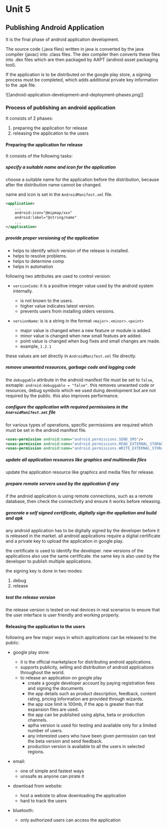 # Unit 5

## Publishing Android Application

It is the final phase of android application development.

The source code (.java files) written in java is converted by the java compiler (javac) into .class files. The dex compiler then converts these files into .dex files which are then packaged by AAPT (android asset packaging tool).

If the application is to be distributed on the google play store, a signing process must be completed, which adds additional private key information to the .apk file.

![[android-application-development-and-deployment-phases.png]]

### Process of publishing an android application

It consists of 2 phases:

1. preparing the application for release
2. releasing the application to the users

#### Preparing the application for release

It consists of the following tasks:

##### specify a suitable name and icon for the application

choose a suitable name for the application before the distribution, because after the distribution name cannot be changed.

name and icon is set in the `AndroidManifest.xml` file.

```xml
<application>
	...
	android:icon="@mipmap/xxx"
	android:label="@string/name"
	...
</application>
```

##### provide proper versioning of the application

- helps to identify which version of the release is installed.
- helps to resolve problems.
- helps to determine comp
- helps in automation

following two attributes are used to control version:

- `versionCode`: it is a positive integer value used by the android system internally.
	- is not known to the users.
	- higher value indicates latest version.
	- prevents users from installing olders versions.

- `versionName`: is is a string in the format `<major>.<minor>.<point>`
	- major value is changed when a new feature or module is added.
	- minor value is changed when new small featues are added.
	- point value is changed when bug fixes and small changes are made.
	- example, `1.2.1`

these values are set directly in `AndroidManifest.xml` file directly.

##### remove unwanted resources, garbage code and logging code

the `debuggable` attribute in the android manifest file must be set to `false`, exmaple: `android:debuggable = "false"`. this removes unwanted code or resources, debug symbols which we used duing development but are not required by the public. this also improves performance.

##### configure the application with required permissions in the `AndroidManifest.xml` file

for various types of operations, specific permissions are required which must be set in the android manifest file.

```xml
<uses-permission android:name="android.permissions.SEND_SMS"/>
<uses-permission android:name="android.permissions.READ_EXTERNAL_STORAGE"/>
<uses-permission android:name="android.permissions.WRITE_EXTERNAL_STORAGE"/>
```

##### update all application resources like graphics and multimedia files

update the application resource like graphics and media files for release.

##### prepare remote servers used by the application if any

if the android application is using remote connections, such as a remote database, then check the connectivity and ensure it works before releasing.

##### generate a self signed certificate, digitally sign the appliation and build and apk

any android application has to be digitally signed by the developer before it is released in the market. all android applications require a digital certificate and a private key to upload the application in google play.

the certificate is used to identify the developer. new versions of the applications also use the same certificate. the same key is also used by the developer to publish multiple applications.

the signing key is done in two modes:

1. debug
2. release

##### test the release version

the release version is tested on real devices in real scenarios to ensure that the user interface is user friendly and working properly.

#### Releasing the application to the users

following are few major ways in which applications can be released to the public:

- google play store:
	- it is the official marketplace for distributing android applications.
	- supports publicity, selling and distribution of android applications throughout the world.
	- to release an application on google play
		- create a google developer account by paying registration fees and signing the documents
		- the app details such as product description, feedback, content rating, pricing information are provided through wizards.
		- the app size limit is 100mb, if the app is greater than that expansion files are used.
		- the app can be published using alpha, beta or production channels.
		- aplha version is used for testing and available only for a limited number of users.
		- any interested users who have been given permission can test the beta version and send feedback.
		- production version is available to all the users in selected regions.

- email:
	- one of simple and fastest ways
	- unssafe as anyone can pirate it

- download from website:
	- host a webiste to allow downloading the application
	- hard to track the users

- bluetooth:
	- only authorized users can access the application
